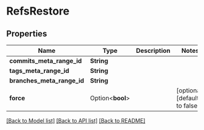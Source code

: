 # RefsRestore

## Properties

Name | Type | Description | Notes
------------ | ------------- | ------------- | -------------
**commits_meta_range_id** | **String** |  | 
**tags_meta_range_id** | **String** |  | 
**branches_meta_range_id** | **String** |  | 
**force** | Option<**bool**> |  | [optional][default to false]

[[Back to Model list]](../README.md#documentation-for-models) [[Back to API list]](../README.md#documentation-for-api-endpoints) [[Back to README]](../README.md)


